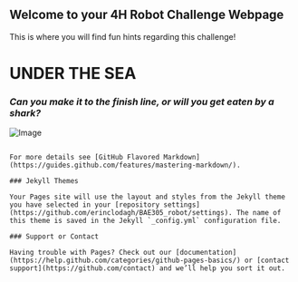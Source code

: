 ## Welcome to your 4H Robot Challenge Webpage

This is where you will find fun hints regarding this challenge!



# **UNDER THE SEA**

    
### _Can you make it to the finish line, or will you get eaten by a shark?_ 

![Image](https://goo.gl/images/m6bsPT)


```

For more details see [GitHub Flavored Markdown](https://guides.github.com/features/mastering-markdown/).

### Jekyll Themes

Your Pages site will use the layout and styles from the Jekyll theme you have selected in your [repository settings](https://github.com/erinclodagh/BAE305_robot/settings). The name of this theme is saved in the Jekyll `_config.yml` configuration file.

### Support or Contact

Having trouble with Pages? Check out our [documentation](https://help.github.com/categories/github-pages-basics/) or [contact support](https://github.com/contact) and we’ll help you sort it out.
